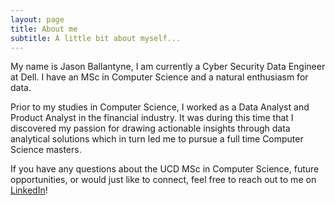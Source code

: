 ```yaml
---
layout: page
title: About me
subtitle: A little bit about myself...
---
```


My name is Jason Ballantyne, I am currently a Cyber Security Data Engineer at Dell. I have an MSc in Computer Science and a natural enthusiasm for data. 

Prior to my studies in Computer Science, I worked as a Data Analyst and Product Analyst in the financial industry. It was during this time that I discovered my passion for drawing actionable insights through data analytical solutions which in turn led me to pursue a full time Computer Science masters.

If you have any questions about the UCD MSc in Computer Science, future opportunities, or would just like to connect, feel free to reach out to me on [LinkedIn](https://www.linkedin.com/in/jason-ballantyne)!


<!---
My name is Inigo Montoya. I have the following qualities:

- I rock a great mustache
- I'm extremely loyal to my family

What else do you need?

### My story

To be honest, I'm having some trouble remembering right now, so why don't you just watch [my movie](https://en.wikipedia.org/wiki/The_Princess_Bride_%28film%29) and it will answer **all** your questions.
-->
